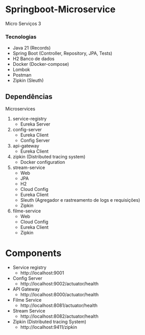 # Springboot-Microservice

 Micro Serviços 3

### Tecnologias

- Java 21 (Records)
- Spring Boot (Controller, Repository, JPA, Tests)
- H2 Banco de dados
- Docker (Docker-compose)
- Lombok
- Postman
- Zipkin (Sleuth)


## Dependências

Microservices

1. service-registry
    - Eureka Server
2. config-server
    - Eureka Client
    - Config Server
3. api-gateway
    - Eureka Client
4. zipkin (Distributed tracing system)
    - Docker configuration
5. stream-service
    - Web
    - JPA
    - H2
    - Cloud Config
    - Eureka Client
    - Sleuth (Agregador e rastreamento de logs e requisições)
    - Zipkin
6. filme-service
    - Web
    - Cloud Config
    - Eureka Client
    - Zipkin

# Components

- Service registry
    - http://localhost:9001
- Config Server
    - http://localhost:9002/actuator/health
- API Gateway
    - http://localhost:8000/actuator/health
- Filme Service
    - http://localhost:8081/actuator/health
- Stream Service
    - http://localhost:8082/actuator/health
- Zipkin (Distributed tracing System)
    - http://localhost:9411/zipkin

